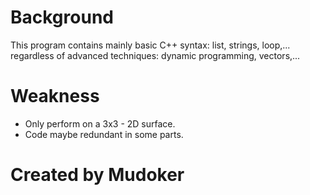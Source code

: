 # Background
This program contains mainly basic C++ syntax: list, strings, loop,... regardless of advanced techniques: dynamic programming, vectors,...
# Weakness
- Only perform on a 3x3 - 2D surface.
- Code maybe redundant in some parts.
# Created by Mudoker
